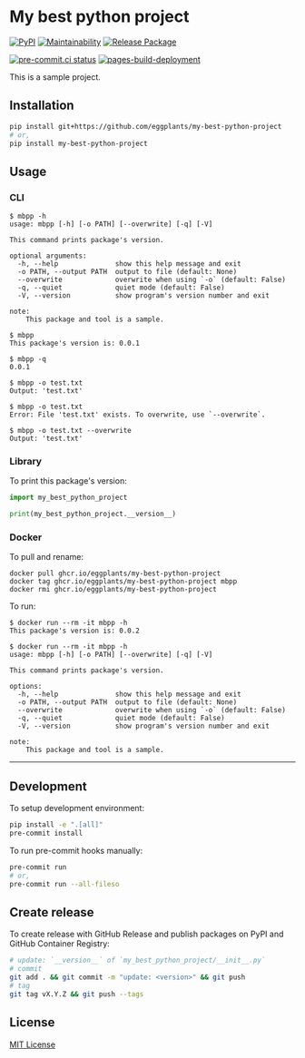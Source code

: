# My best python project

[![PyPI](
  https://img.shields.io/pypi/v/my-best-python-project?color=blue
  )](
  https://pypi.org/project/my-best-python-project/
) [![Maintainability](
  https://api.codeclimate.com/v1/badges/e6d94059d1dc7f08d2a4/maintainability
  )](
  https://codeclimate.com/github/eggplants/my-best-python-project/maintainability
) [![Release Package](
  https://github.com/eggplants/my-best-python-project/actions/workflows/release.yml/badge.svg
  )](
  https://github.com/eggplants/my-best-python-project/actions/workflows/release.yml
)

[![pre-commit.ci status](
  https://results.pre-commit.ci/badge/github/eggplants/my-best-python-project/master.svg
  )](
  https://results.pre-commit.ci/latest/github/eggplants/my-best-python-project/master
) [![pages-build-deployment](
  https://github.com/eggplants/my-best-python-project/actions/workflows/pages/pages-build-deployment/badge.svg
  )](
  https://github.com/eggplants/my-best-python-project/actions/workflows/pages/pages-build-deployment
)

This is a sample project.

## Installation

```sh
pip install git+https://github.com/eggplants/my-best-python-project
# or,
pip install my-best-python-project
```

## Usage

### CLI

```shellsession
$ mbpp -h
usage: mbpp [-h] [-o PATH] [--overwrite] [-q] [-V]

This command prints package's version.

optional arguments:
  -h, --help              show this help message and exit
  -o PATH, --output PATH  output to file (default: None)
  --overwrite             overwrite when using `-o` (default: False)
  -q, --quiet             quiet mode (default: False)
  -V, --version           show program's version number and exit

note:
    This package and tool is a sample.

$ mbpp
This package's version is: 0.0.1

$ mbpp -q
0.0.1

$ mbpp -o test.txt
Output: 'test.txt'

$ mbpp -o test.txt
Error: File 'test.txt' exists. To overwrite, use `--overwrite`.

$ mbpp -o test.txt --overwrite
Output: 'test.txt'
```

### Library

To print this package's version:

```python
import my_best_python_project

print(my_best_python_project.__version__)
```

### Docker

To pull and rename:

```shellsession
docker pull ghcr.io/eggplants/my-best-python-project
docker tag ghcr.io/eggplants/my-best-python-project mbpp
docker rmi ghcr.io/eggplants/my-best-python-project
```

To run:

```shellsession
$ docker run --rm -it mbpp -h
This package's version is: 0.0.2

$ docker run --rm -it mbpp -h
usage: mbpp [-h] [-o PATH] [--overwrite] [-q] [-V]

This command prints package's version.

options:
  -h, --help              show this help message and exit
  -o PATH, --output PATH  output to file (default: None)
  --overwrite             overwrite when using `-o` (default: False)
  -q, --quiet             quiet mode (default: False)
  -V, --version           show program's version number and exit

note:
    This package and tool is a sample.
```

---

## Development

To setup development environment:

```sh
pip install -e ".[all]"
pre-commit install
```

To run pre-commit hooks manually:

```sh
pre-commit run
# or,
pre-commit run --all-fileso
```

## Create release

To create release with GitHub Release and publish packages on PyPI and GitHub Container Registry:

```sh
# update: `__version__` of `my_best_python_project/__init__.py`
# commit
git add . && git commit -m "update: <version>" && git push
# tag
git tag vX.Y.Z && git push --tags
```

## License

[MIT License](https://github.com/eggplants/my-best-python-project/blob/master/LICENSE)
